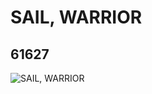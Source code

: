 # SAIL, WARRIOR
## 61627
![SAIL, WARRIOR](https://lc-www-live-s.legocdn.com/media/bricks/5/2/4518362.jpg)